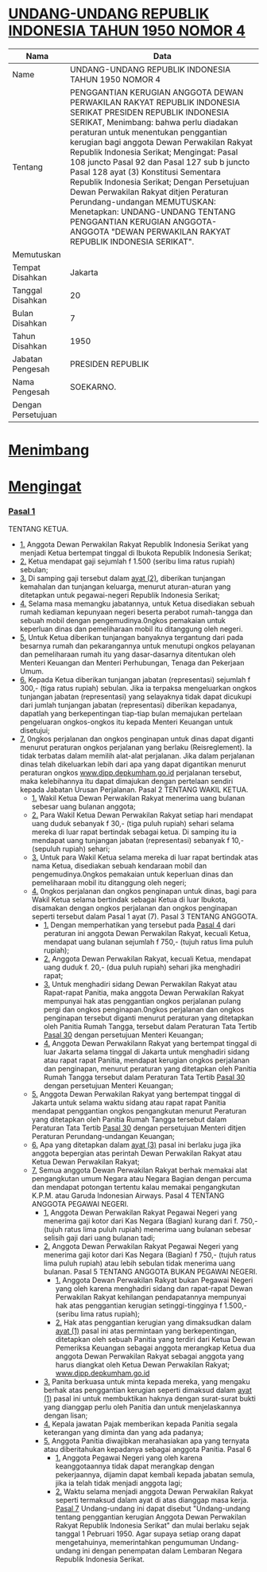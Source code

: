 # [UNDANG-UNDANG REPUBLIK INDONESIA TAHUN 1950 NOMOR 4](http://example.org/legal/peraturan/uu/1950/4)

| Nama | Data |
| ------ | ----- |
|Name|UNDANG-UNDANG REPUBLIK INDONESIA TAHUN 1950 NOMOR 4|
|Tentang| PENGGANTIAN KERUGIAN ANGGOTA DEWAN PERWAKILAN RAKYAT REPUBLIK INDONESIA SERIKAT PRESIDEN REPUBLIK INDONESIA SERIKAT, Menimbang: bahwa perlu diadakan peraturan untuk menentukan penggantian kerugian bagi anggota Dewan Perwakilan Rakyat Republik Indonesia Serikat; Mengingat: Pasal 108 juncto Pasal 92 dan Pasal 127 sub b juncto Pasal 128 ayat (3) Konstitusi Sementara Republik Indonesia Serikat; Dengan Persetujuan Dewan Perwakilan Rakyat ditjen Peraturan Perundang-undangan MEMUTUSKAN: Menetapkan: UNDANG-UNDANG TENTANG PENGGANTIAN KERUGIAN ANGGOTA-ANGGOTA "DEWAN PERWAKILAN RAKYAT REPUBLIK INDONESIA SERIKAT".|
|Memutuskan||
|Tempat Disahkan|Jakarta|
|Tanggal Disahkan|20|
|Bulan Disahkan|7|
|Tahun Disahkan|1950|
|Jabatan Pengesah|PRESIDEN REPUBLIK|
|Nama Pengesah|SOEKARNO.|
|Dengan Persetujuan||
# [Menimbang](http://example.org/legal/peraturan/uu/1950/4/menimbang)

# [Mengingat](http://example.org/legal/peraturan/uu/1950/4/mengingat)


### [Pasal 1](http://example.org/legal/peraturan/uu/1950/4/pasal/0001)
TENTANG KETUA.
* [1.](http://example.org/legal/peraturan/uu/1950/4/pasal/0001/versi/19500720/huruf/0001) Anggota Dewan Perwakilan Rakyat Republik Indonesia Serikat yang menjadi Ketua bertempat tinggal di Ibukota Republik Indonesia Serikat;
* [2.](http://example.org/legal/peraturan/uu/1950/4/pasal/0001/versi/19500720/huruf/0002) Ketua mendapat gaji sejumlah f 1.500 (seribu lima ratus rupiah) sebulan;
* [3.](http://example.org/legal/peraturan/uu/1950/4/pasal/0001/versi/19500720/huruf/0003) Di samping gaji tersebut dalam [ayat (2)](http://example.org/legal/peraturan/uu/1950/4/pasal/0001/versi/19500720/ayat/0002), diberikan tunjangan kemahalan dan tunjangan keluarga, menurut aturan-aturan yang ditetapkan untuk pegawai-negeri Republik Indonesia Serikat;
* [4.](http://example.org/legal/peraturan/uu/1950/4/pasal/0001/versi/19500720/huruf/0004) Selama masa memangku jabatannya, untuk Ketua disediakan sebuah rumah kediaman kepunyaan negeri beserta perabot rumah-tangga dan sebuah mobil dengan pengemudinya.0ngkos pemakaian untuk keperluan dinas dan pemeliharaan mobil itu ditanggung oleh negeri.
* [5.](http://example.org/legal/peraturan/uu/1950/4/pasal/0001/versi/19500720/huruf/0005) Untuk Ketua diberikan tunjangan banyaknya tergantung dari pada besarnya rumah dan pekarangannya untuk menutupi ongkos pelayanan dan pemeliharaan rumah itu yang dasar-dasarnya ditentukan oleh Menteri Keuangan dan Menteri Perhubungan, Tenaga dan Pekerjaan Umum.
* [6.](http://example.org/legal/peraturan/uu/1950/4/pasal/0001/versi/19500720/huruf/0006) Kepada Ketua diberikan tunjangan jabatan (representasi) sejumlah f 300,- (tiga ratus rupiah) sebulan. Jika ia terpaksa mengeluarkan ongkos tunjangan jabatan (representasi) yang selayaknya tidak dapat dicukupi dari jumlah tunjangan jabatan (representasi) diberikan kepadanya, dapatlah yang berkepentingan tiap-tiap bulan memajukan pertelaan pengeluaran ongkos-ongkos itu kepada Menteri Keuangan untuk disetujui;
* [7.](http://example.org/legal/peraturan/uu/1950/4/pasal/0001/versi/19500720/huruf/0007) 0ngkos perjalanan dan ongkos penginapan untuk dinas dapat diganti menurut peraturan ongkos perjalanan yang berlaku (Reisreglement). Ia tidak terbatas dalam memilih alat-alat perjalanan. Jika dalam perjalanan dinas telah dikeluarkan lebih dari apa yang dapat digantikan menurut peraturan ongkos www.djpp.depkumham.go.id perjalanan tersebut, maka kelebihannya itu dapat dimajukan dengan pertelaan sendiri kepada Jabatan Urusan Perjalanan. Pasal 2 TENTANG WAKIL KETUA.
    * [1.](http://example.org/legal/peraturan/uu/1950/4/pasal/0001/versi/19500720/huruf/0007/huruf/0001) Wakil Ketua Dewan Perwakilan Rakyat menerima uang bulanan sebesar uang bulanan anggota;
    * [2.](http://example.org/legal/peraturan/uu/1950/4/pasal/0001/versi/19500720/huruf/0007/huruf/0002) Para Wakil Ketua Dewan Perwakilan Rakyat setiap hari mendapat uang duduk sebanyak f 30,- (tiga puluh rupiah) sehari selama mereka di luar rapat bertindak sebagai ketua. Di samping itu ia mendapat uang tunjangan jabatan (representasi) sebanyak f 10,- (sepuluh rupiah) sehari;
    * [3.](http://example.org/legal/peraturan/uu/1950/4/pasal/0001/versi/19500720/huruf/0007/huruf/0003) Untuk para Wakil Ketua selama mereka di luar rapat bertindak atas nama Ketua, disediakan sebuah kendaraan mobil dan pengemudinya.0ngkos pemakaian untuk keperluan dinas dan pemeliharaan mobil itu ditanggung oleh negeri;
    * [4.](http://example.org/legal/peraturan/uu/1950/4/pasal/0001/versi/19500720/huruf/0007/huruf/0004) 0ngkos perjalanan dan ongkos penginapan untuk dinas, bagi para Wakil Ketua selama bertindak sebagai Ketua di luar Ibukota, disamakan dengan ongkos perjalanan dan ongkos penginapan seperti tersebut dalam Pasal 1 ayat (7). Pasal 3 TENTANG ANGGOTA.
        * [1.](http://example.org/legal/peraturan/uu/1950/4/pasal/0001/versi/19500720/huruf/0007/huruf/0004/huruf/0001) Dengan memperhatikan yang tersebut pada [Pasal 4](http://example.org/legal/peraturan/uu/1950/4/pasal/0004) dari peraturan ini anggota Dewan Perwakilan Rakyat, kecuali Ketua, mendapat uang bulanan sejumlah f 750,- (tujuh ratus lima puluh rupiah);
        * [2.](http://example.org/legal/peraturan/uu/1950/4/pasal/0001/versi/19500720/huruf/0007/huruf/0004/huruf/0002) Anggota Dewan Perwakilan Rakyat, kecuali Ketua, mendapat uang duduk f. 20,- (dua puluh rupiah) sehari jika menghadiri rapat;
        * [3.](http://example.org/legal/peraturan/uu/1950/4/pasal/0001/versi/19500720/huruf/0007/huruf/0004/huruf/0003) Untuk menghadiri sidang Dewan Perwakilan Rakyat atau Rapat-rapat Panitia, maka anggota Dewan Perwakilan Rakyat mempunyai hak atas penggantian ongkos perjalanan pulang pergi dan ongkos penginapan.0ngkos perjalanan dan ongkos penginapan tersebut diganti menurut peraturan yang ditetapkan oleh Panitia Rumah Tangga, tersebut dalam Peraturan Tata Tertib [Pasal 30](http://example.org/legal/peraturan/uu/1950/4/pasal/0030) dengan persetujuan Menteri Keuangan;
        * [4.](http://example.org/legal/peraturan/uu/1950/4/pasal/0001/versi/19500720/huruf/0007/huruf/0004/huruf/0004) Anggota Dewan Perwakilann Rakyat yang bertempat tinggal di luar Jakarta selama tinggal di Jakarta untuk menghadiri sidang atau rapat rapat Panitia, mendapat kerugian ongkos perjalanan dan penginapan, menurut peraturan yang ditetapkan oleh Panitia Rumah Tangga tersebut dalam Peraturan Tata Tertib [Pasal 30](http://example.org/legal/peraturan/uu/1950/4/pasal/0030) dengan persetujuan Menteri Keuangan;
    * [5.](http://example.org/legal/peraturan/uu/1950/4/pasal/0001/versi/19500720/huruf/0007/huruf/0005) Anggota Dewan Perwakilan Rakyat yang bertempat tinggal di Jakarta untuk selama waktu sidang atau rapat rapat Panitia mendapat penggantian ongkos pengangkutan menurut Peraturan yang ditetapkan oleh Panitia Rumah Tangga tersebut dalam Peraturan Tata Tertib [Pasal 30](http://example.org/legal/peraturan/uu/1950/4/pasal/0030) dengan persetujuan Menteri ditjen Peraturan Perundang-undangan Keuangan;
    * [6.](http://example.org/legal/peraturan/uu/1950/4/pasal/0001/versi/19500720/huruf/0007/huruf/0006) Apa yang ditetapkan dalam [ayat (3)](http://example.org/legal/peraturan/uu/1950/4/pasal/0001/versi/19500720/ayat/0003) pasal ini berlaku juga jika anggota bepergian atas perintah Dewan Perwakilan Rakyat atau Ketua Dewan Perwakilan Rakyat;
    * [7.](http://example.org/legal/peraturan/uu/1950/4/pasal/0001/versi/19500720/huruf/0007/huruf/0007) Semua anggota Dewan Perwakilan Rakyat berhak memakai alat pengangkutan umum Negara atau Negara Bagian dengan percuma dan mendapat potongan tertentu kalau memakai pengangkutan K.P.M. atau Garuda Indonesian Airways. Pasal 4 TENTANG ANGGOTA PEGAWAI NEGERI.
        * [1.](http://example.org/legal/peraturan/uu/1950/4/pasal/0001/versi/19500720/huruf/0007/huruf/0007/huruf/0001) Anggota Dewan Perwakilan Rakyat Pegawai Negeri yang menerima gaji kotor dari Kas Negara (Bagian) kurang dari f. 750,- (tujuh ratus lima puluh rupiah) menerima uang bulanan sebesar selisih gaji dari uang bulanan tadi;
        * [2.](http://example.org/legal/peraturan/uu/1950/4/pasal/0001/versi/19500720/huruf/0007/huruf/0007/huruf/0002) Anggota Dewan Perwakilan Rakyat Pegawai Negeri yang menerima gaji kotor dari Kas Negara (Bagian) f 750,- (tujuh ratus lima puluh rupiah) atau lebih sebulan tidak menerima uang bulanan. Pasal 5 TENTANG ANGGOTA BUKAN PEGAWAI NEGERI.
            * [1.](http://example.org/legal/peraturan/uu/1950/4/pasal/0001/versi/19500720/huruf/0007/huruf/0007/huruf/0002/huruf/0001) Anggota Dewan Perwakilan Rakyat bukan Pegawai Negeri yang oleh karena menghadiri sidang dan rapat-rapat Dewan Perwakilan Rakyat kehilangan pendapatannya mempunyai hak atas penggantian kerugian setinggi-tingginya f 1.500,- (seribu lima ratus rupiah);
            * [2.](http://example.org/legal/peraturan/uu/1950/4/pasal/0001/versi/19500720/huruf/0007/huruf/0007/huruf/0002/huruf/0002) Hak atas penggantian kerugian yang dimaksudkan dalam [ayat (1)](http://example.org/legal/peraturan/uu/1950/4/pasal/0001/versi/19500720/ayat/0001) pasal ini atas permintaan yang berkepentingan, ditetapkan oleh sebuah Panitia yang terdiri dari Ketua Dewan Pemeriksa Keuangan sebagai anggota merangkap Ketua dua anggota Dewan Perwakilan Rakyat sebagai anggota yang harus diangkat oleh Ketua Dewan Perwakilan Rakyat; www.djpp.depkumham.go.id
        * [3.](http://example.org/legal/peraturan/uu/1950/4/pasal/0001/versi/19500720/huruf/0007/huruf/0007/huruf/0003) Panita berkuasa untuk minta kepada mereka, yang mengaku berhak atas penggantian kerugian seperti dimaksud dalam [ayat (1)](http://example.org/legal/peraturan/uu/1950/4/pasal/0001/versi/19500720/ayat/0001) pasal ini untuk membuktikan haknya dengan surat-surat bukti yang dianggap perlu oleh Panitia dan untuk menjelaskannya dengan lisan;
        * [4.](http://example.org/legal/peraturan/uu/1950/4/pasal/0001/versi/19500720/huruf/0007/huruf/0007/huruf/0004) Kepala jawatan Pajak memberikan kepada Panitia segala keterangan yang diminta dan yang ada padanya;
        * [5.](http://example.org/legal/peraturan/uu/1950/4/pasal/0001/versi/19500720/huruf/0007/huruf/0007/huruf/0005) Anggota Panitia diwajibkan merahasiakan apa yang ternyata atau diberitahukan kepadanya sebagai anggota Panitia. Pasal 6
            * [1.](http://example.org/legal/peraturan/uu/1950/4/pasal/0001/versi/19500720/huruf/0007/huruf/0007/huruf/0005/huruf/0001) Anggota Pegawai Negeri yang oleh karena keanggotaannya tidak dapat merangkap dengan pekerjaannya, dijamin dapat kembali kepada jabatan semula, jika ia telah tidak menjadi anggota lagi;
            * [2.](http://example.org/legal/peraturan/uu/1950/4/pasal/0001/versi/19500720/huruf/0007/huruf/0007/huruf/0005/huruf/0002) Waktu selama menjadi anggota Dewan Perwakilan Rakyat seperti termaksud dalam ayat di atas dianggap masa kerja. [Pasal 7](http://example.org/legal/peraturan/uu/1950/4/pasal/0007) Undang-undang ini dapat disebut "Undang-undang tentang penggantian kerugian Anggota Dewan Perwakilan Rakyat Republik Indonesia Serikat" dan mulai berlaku sejak tanggal 1 Pebruari 1950. Agar supaya setiap orang dapat mengetahuinya, memerintahkan pengumuman Undang-undang ini dengan penempatan dalam Lembaran Negara Republik Indonesia Serikat.
